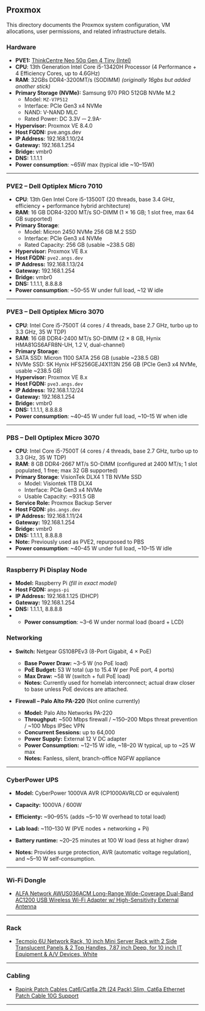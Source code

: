 
## Proxmox 
This directory documents the Proxmox system configuration, VM allocations, user permissions, and related infrastructure details.

### Hardware 

- **PVE1:** [ThinkCentre Neo 50q Gen 4 Tiny (Intel)](https://www.lenovo.com/us/en/p/desktops/thinkcentre/thinkcentre-neo-series/thinkcentre-neo-50q-gen-4-tiny-intel/len102c0033)
- **CPU**: 13th Generation Intel Core i5-13420H Processor (4 Performance + 4 Efficiency Cores, up to 4.6GHz)
- **RAM**: 32GBs DDR4-3200MT/s (SODIMM) *(originally 16gbs but added another stick)*
- **Primary Storage (NVMe):** Samsung 970 PRO 512GB NVMe M.2  
  - Model: `MZ-V7P512`  
  - Interface: PCIe Gen3 x4 NVMe  
  - NAND: V-NAND MLC  
  - Rated Power: DC 3.3V ⎓ 2.9A-
- **Hypervisor:** Proxmox VE 8.4.0
- **Host FQDN:** pve.angs.dev
- **IP Address:** 192.168.1.10/24
- **Gateway:** 192.168.1.254
- **Bridge:** vmbr0
- **DNS:** 1.1.1.1
- **Power consumption**: ~65W max (typical idle ~10–15W) 

---

### **PVE2 – Dell Optiplex Micro 7010**
- **CPU**: 13th Gen Intel Core i5-13500T (20 threads, base 3.4 GHz, efficiency + performance hybrid architecture)
- **RAM**: 16 GB DDR4-3200 MT/s SO-DIMM (1 × 16 GB; 1 slot free, max 64 GB supported)
- **Primary Storage**: 
  - Model:  Micron 2450 NVMe 256 GB M.2 SSD
  - Interface: PCIe Gen3 x4 NVMe
  - Rated Capacity: 256 GB (usable ~238.5 GB)
- **Hypervisor:** Proxmox VE 8.x
- **Host FQDN:** `pve2.angs.dev`
- **IP Address:** 192.168.1.13/24
- **Gateway:** 192.168.1.254
- **Bridge:** vmbr0
- **DNS:** 1.1.1.1, 8.8.8.8
- **Power consumption**: ~50–55 W under full load, ~12 W idle
---

### **PVE3 – Dell Optiplex Micro 3070**
- **CPU**: Intel Core i5-7500T (4 cores / 4 threads, base 2.7 GHz, turbo up to 3.3 GHz, 35 W TDP)
- **RAM**: 16 GB DDR4-2400 MT/s SO-DIMM (2 × 8 GB, Hynix HMA81GS6AFR8N-UH, 1.2 V, dual-channel)
- **Primary Storage**: 
 - SATA SSD: Micron 1100 SATA 256 GB (usable ~238.5 GB)
 - NVMe SSD: SK Hynix HFS256GEJ4X113N 256 GB (PCIe Gen3 x4 NVMe, usable ~238.5 GB)
- **Hypervisor:** Proxmox VE 8.x
- **Host FQDN:** `pve3.angs.dev`
- **IP Address:** 192.168.1.12/24
- **Gateway:** 192.168.1.254
- **Bridge:** vmbr0
- **DNS:** 1.1.1.1, 8.8.8.8
- **Power consumption**:  ~40–45 W under full load, ~10–15 W when idle

---

### **PBS – Dell Optiplex Micro 3070**
- **CPU**: Intel Core i5-7500T (4 cores / 4 threads, base 2.7 GHz, turbo up to 3.3 GHz, 35 W TDP)
- **RAM**: 8 GB DDR4-2667 MT/s SO-DIMM (configured at 2400 MT/s; 1 slot populated, 1 free; max 32 GB supported)
- **Primary Storage**: VisionTek DLX4 1 TB NVMe SSD
    - Model: Visiontek 1TB DLX4
    - Interface: PCIe Gen3 x4 NVMe
    - Usable Capacity: ~931.5 GB
- **Service Role:** Proxmox Backup Server  
- **Host FQDN:** `pbs.angs.dev`
- **IP Address:** 192.168.1.11/24
- **Gateway:** 192.168.1.254
- **Bridge:** vmbr0
- **DNS:** 1.1.1.1, 8.8.8.8
- **Note:** Previously used as PVE2, repurposed to PBS
- **Power consumption**:  ~40–45 W under full load, ~10–15 W idle

---

### **Raspberry Pi Display Node**
- **Model:** Raspberry Pi *(fill in exact model)*
- **Host FQDN:** `angus-pi`
- **IP Address:** 192.168.1.125 (DHCP)
- **Gateway:** 192.168.1.254
- **DNS:** 1.1.1.1, 8.8.8.8
- - **Power consumption**: ~3–6 W under normal load  (board + LCD)


### **Networking**
- **Switch:** Netgear GS108PEv3 (8-Port Gigabit, 4 × PoE)  
  - **Base Power Draw:** ~3–5 W (no PoE load)  
  - **PoE Budget:** 53 W total (up to 15.4 W per PoE port, 4 ports)  
  - **Max Draw:** ~58 W (switch + full PoE load)  
  - **Notes:** Currently used for homelab interconnect; actual draw closer to base unless PoE devices are attached.


- **Firewall – Palo Alto PA-220** (Not online currently)
  - **Model:** Palo Alto Networks PA-220
  - **Throughput:** ~500 Mbps firewall / ~150–200 Mbps threat prevention / ~100 Mbps IPSec VPN
  - **Concurrent Sessions:** up to 64,000
  - **Power Supply:** External 12 V DC adapter
  - **Power Consumption:** ~12–15 W idle, ~18–20 W typical, up to ~25 W max
  - **Notes:** Fanless, silent, branch-office NGFW appliance

---

### **CyberPower UPS**

- **Model:** CyberPower 1000VA AVR (CP1000AVRLCD or equivalent)

- **Capacity:** 1000VA / 600W

- **Efficienty:** ~90–95% (adds ~5–10 W overhead to total load)

- **Lab load:** ~110–130 W (PVE nodes + networking + Pi)

- **Battery runtime:** ~20–25 minutes at 100 W load (less at higher draw)

- **Notes:** Provides surge protection, AVR (automatic voltage regulation), and ~5–10 W self-consumption.

---


### **Wi-Fi Dongle**
- [ALFA Network AWUS036ACM Long-Range Wide-Coverage Dual-Band AC1200 USB Wireless Wi-Fi Adapter w/ High-Sensitivity External Antenna](https://www.amazon.com/dp/B08BJS8FXD)

---

### **Rack**
- [Tecmojo 6U Network Rack, 10 inch Mini Server Rack with 2 Side Translucent Panels & 2 Top Handles, 7.87 inch Deep, for 10 inch IT Equipment & A/V Devices, White](https://www.amazon.com/dp/B0F4JZ9YJW)

---

### **Cabling**
- [Rapink Patch Cables Cat6/Cat6a 2ft (24 Pack) Slim, Cat6a Ethernet Patch Cable 10G Support](https://www.amazon.com/dp/B0C49BWWSY?th=1)

---
